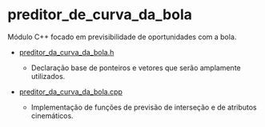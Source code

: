# preditor_de_curva_da_bola

Módulo C++ focado em previsibilidade de oportunidades com a bola.
  
* [preditor_da_curva_da_bola.h](../../src/sobre_cpp/preditor_de_curva_da_bola/preditor_de_curva_da_bola.h)
  * Declaração base de ponteiros e vetores que serão amplamente utilizados.
  
* [preditor_da_curva_da_bola.cpp](../../src/sobre_cpp/preditor_de_curva_da_bola/preditor_de_curva_da_bola.cpp)
  * Implementação de funções de previsão de interseção e de atributos cinemáticos.
  